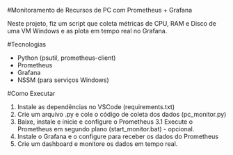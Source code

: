 #Monitoramento de Recursos de PC com Prometheus + Grafana  

Neste projeto, fiz um script que coleta métricas de CPU, RAM e Disco de uma VM Windows e as plota em tempo real no Grafana.  

#Tecnologias  
- Python (psutil, prometheus-client)  
- Prometheus  
- Grafana  
- NSSM (para serviços Windows)

#Como Executar  
1. Instale as dependências no VSCode (requirements.txt)
2. Crie um arquivo .py e cole o código de coleta dos dados (pc_monitor.py)
3. Baixe, instale e inicie e configure o Prometheus
   3.1 Execute o Prometheus em segundo plano (start_monitor.bat)  - opcional.
4. Instale o Grafana e o configure para receber os dados do Prometheus
5. Crie um dashboard e monitore os dados em tempo real.
